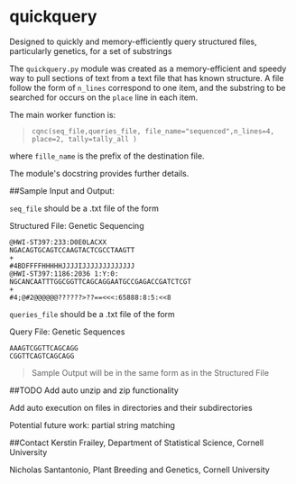 # quickquery
Designed to quickly and memory-efficiently query structured files, particularly genetics, for a set of substrings

The ```quickquery.py``` module  was created as a memory-efficient and speedy way to pull sections of text from a text file that has known structure.  A file follow the form of `n_lines` correspond to one item, and the substring to be searched for occurs on the `place` line in each item.

The main worker function is:
> ```cqnc(seq_file,queries_file, file_name="sequenced",n_lines=4, place=2, tally=tally_all )```

where ```fille_name``` is the prefix of the destination file.

The module's docstring provides further details.

##Sample Input and Output:

```seq_file``` should be a .txt file of the form

Structured File: Genetic Sequencing

```
@HWI-ST397:233:D0E0LACXX
NGACAGTGCAGTCCAAGTACTCGCCTAAGTT
+
#4BDFFFFHHHHHJJJJIJJJJJJJJJJJJJ
@HWI-ST397:1186:2036 1:Y:0:
NGCANCAATTTGGCGGTTCAGCAGGAATGCCGAGACCGATCTCGT
+
#4;@#2@@@@@@??????>??==<<<:65888:8:5:<<8
```

```queries_file``` should be a .txt file of the form

Query File:  Genetic Sequences
```
AAAGTCGGTTCAGCAGG
CGGTTCAGTCAGCAGG
```
>Sample Output will be in the same form as in the Structured File

##TODO
Add auto unzip and zip functionality

Add auto execution on files in directories and their subdirectories

Potential future work:  partial string matching


##Contact
Kerstin Frailey, Department of Statistical Science, Cornell University

Nicholas Santantonio, Plant Breeding and Genetics, Cornell University
